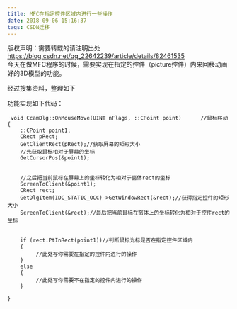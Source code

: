 ```yaml
---
title: MFC在指定控件区域内进行一些操作
date: 2018-09-06 15:16:37
tags: CSDN迁移
---
```

 版权声明：需要转载的请注明出处 https://blog.csdn.net/qq_22642239/article/details/82461535   
   今天在做MFC程序的时候，需要实现在指定的控件（picture控件）内来回移动画好的3D模型的功能。

 经过搜集资料，整理如下

 功能实现如下代码：

 
```
 void CcamDlg::OnMouseMove(UINT nFlags, ::CPoint point)      //鼠标移动	
{
	::CPoint point1;
	CRect pRect;
	GetClientRect(pRect);//获取屏幕的矩形大小
	//先获取鼠标相对于屏幕的坐标
	GetCursorPos(&point1);


	//之后把当前鼠标在屏幕上的坐标转化为相对于窗体rect的坐标
	ScreenToClient(&point1);
	CRect rect;
	GetDlgItem(IDC_STATIC_OCC)->GetWindowRect(&rect);//获得指定控件的矩形大小
	ScreenToClient(&rect);//最后把当前鼠标在窗体上的坐标转化为相对于控件rect的坐标


	if (rect.PtInRect(point1))//判断鼠标光标是否在指定控件区域内
	{
		 //此处写你需要在指定的控件内进行的操作
	}
	else
	{
         //此处写你需要不在指定的控件内进行的操作
	}

}
```
   
 